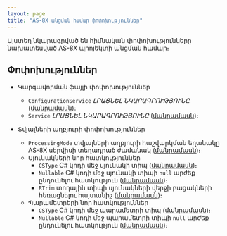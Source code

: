 ```yaml
---
layout: page
title: "AS-8X անցման համար փոփոխություններ"
---
```


Այստեղ նկարագրված են հիմնական փոփոխությունները նախատեսված AS-8X պրոյեկտի անցման համար։

## Փոփոխություններ

* Կարգավորման ֆայլի փոփոխություններ
  * `ConfigurationService` *ԼՐԱՑՆԵԼ ՆԿԱՐԱԳՐՈՒԹՅՈՒՆԸ* ([մանրամասն](../../Config_as_struct.md#common-բաժին))։
  * `Service` *ԼՐԱՑՆԵԼ ՆԿԱՐԱԳՐՈՒԹՅՈՒՆԸ* ([մանրամասն](../../Config_as_struct.md#common-բաժին))։

* Տվյալների աղբյուրի փոփոխություններ
  * `ProcessingMode` տվյալների աղբյուրի հաշվարկման եղանակը AS-8X սերվիսի տեղադրած ժամանակ ([մանրամասն](../Defs/Data.md#շարահյուսություն))։
  * Սյունակների նոր հատկություններ
    * `CSType` C# կոդի մեջ սյունակի տիպ ([մանրամասն](../column.md#շարահյուսություն))։
    * `Nullable` C# կոդի մեջ սյունակի տիպի `null` արժեք ընդունելու հատկություն ([մանրամասն](../column.md#շարահյուսություն))։
    * `RTrim` տողային տիպի սյունակների վերջի բացակների հեռացնելու հայտանիշ ([մանրամասն](../column.md#շարահյուսություն))։
  * Պարամետրերի  նոր հատկություններ
    * `CSType` C# կոդի մեջ պարամետրի տիպ ([մանրամասն](../Param.md#շարահյուսություն))։
    * `Nullable` C# կոդի մեջ պարամետրի տիպի `null` արժեք ընդունելու հատկություն ([մանրամասն](../Param.md#շարահյուսություն))։
